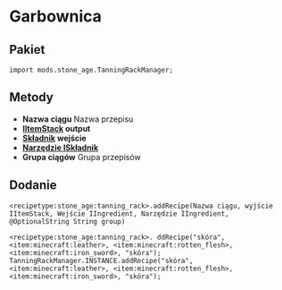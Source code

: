 # Garbownica

## Pakiet
`import mods.stone_age.TanningRackManager;`

## Metody
- **Nazwa ciągu** Nazwa przepisu
- **[IItemStack](/Vanilla/Items/IItemStack/) output**
- **[Składnik](/Vanilla/Variable_Types/IIngredient/) wejście**
- **[Narzędzie ISkładnik](/Vanilla/Variable_Types/IIngredient/)**
- **Grupa ciągów** Grupa przepisów

## Dodanie

```zenscript
<recipetype:stone_age:tanning_rack>.addRecipe(Nazwa ciągu, wyjście IItemStack, Wejście IIngredient, Narzędzie IIngredient, @OptionalString String group)

<recipetype:stone_age:tanning_rack>. ddRecipe("skóra", <item:minecraft:leather>, <item:minecraft:rotten_flesh>, <item:minecraft:iron_sword>, "skóra");
TanningRackManager.INSTANCE.addRecipe("skóra", <item:minecraft:leather>, <item:minecraft:rotten_flesh>, <item:minecraft:iron_sword>, "skóra");
```
